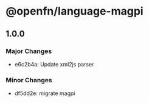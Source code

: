 # @openfn/language-magpi

## 1.0.0

### Major Changes

- e6c2b4a: Update xml2js parser

### Minor Changes

- df5dd2e: migrate magpi
